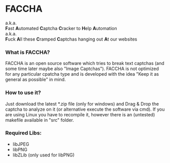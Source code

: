 # FACCHA
a.k.a.<br>
**F**ast **A**utomated **C**aptcha **C**racker to **H**elp **A**utomation <br>
a.k.a. <br>
**F**uck **A**ll these **C**ramped **C**aptchas hanging out **A**t our websites

### What is FACCHA?
FACCHA is an open source software which tries to break text captchas (and some time later maybe also "Image Captchas").
FACCHA is not optimized for any particular cpatcha type and is developed with the idea "Keep it as general as possible" in mind.

### How to use it?
Just download the latest *.zip file (only for windows) and Drag & Drop the captcha to analyze on it (or alternative execute the software via cmd).
If you are using Linux you have to recompile it, however there is an (untested) makefile available in "src" folder.


### Required Libs:
- libJPEG
- libPNG
- libZLib (only used for libPNG)

